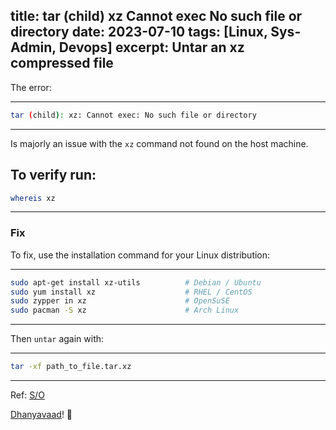 
title: tar (child) xz Cannot exec No such file or directory
date: 2023-07-10
tags: [Linux, Sys-Admin, Devops]
excerpt: Untar an xz compressed file
---

The error:

---
```bash
tar (child): xz: Cannot exec: No such file or directory
```
---
Is majorly an issue with the `xz` command not found on the host machine.

To verify run:
---
```bash
whereis xz
```
---
### Fix

To fix, use the installation command for your Linux distribution:

---
```bash
sudo apt-get install xz-utils          # Debian / Ubuntu
sudo yum install xz                    # RHEL / CentOS
sudo zypper in xz                      # OpenSuSE
sudo pacman -S xz                      # Arch Linux
```
---
Then `untar` again with:

---
```bash
tar -xf path_to_file.tar.xz
```
---

Ref: [S/O](https://superuser.com/a/801189)

[Dhanyavaad](https://translate.google.com/#view=home&op=translate&sl=en&tl=hi&text=Thank%20you)! 🙇

